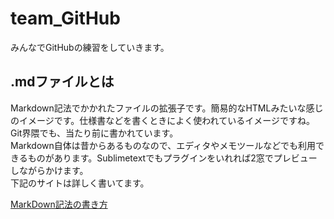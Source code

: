 # team_GitHub
みんなでGitHubの練習をしていきます。

## .mdファイルとは
Markdown記法でかかれたファイルの拡張子です。簡易的なHTMLみたいな感じのイメージです。仕様書などを書くときによく使われているイメージですね。Git界隈でも、当たり前に書かれています。  
Markdown自体は昔からあるものなので、エディタやメモツールなどでも利用できるものがあります。Sublimetextでもプラグインをいれれば2窓でプレビューしながらかけます。  
下記のサイトは詳しく書いてます。  
  
[MarkDown記法の書き方](https://catalpa.osdn.jp/markdown.html)  
  

